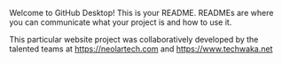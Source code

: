 Welcome to GitHub Desktop!
This is your README. READMEs are where you can communicate what your project is and how to use it.

This particular website project was collaboratively developed by the talented teams at https://neolartech.com and https://www.techwaka.net
